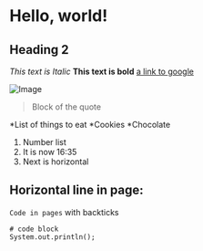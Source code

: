 # Hello, world!
## Heading 2
*This text is Italic*
**This text is bold**
[a link to google](https://www.google.com)

![Image](https://helpx.adobe.com/content/dam/help/en/photoshop/using/convert-color-image-black-white/jcr_content/main-pars/before_and_after/image-before/Landscape-Color.jpg)

> Block of the quote

*List of things to eat
*Cookies
*Chocolate

1. Number list
2. It is now 16:35
3. Next is horizontal

Horizontal line in page:
---

`Code in pages` with 
backticks

```
# code block
System.out.println();

```
